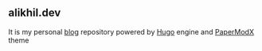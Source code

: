 ## alikhil.dev

It is my personal [blog](https://alikhil.dev?utm_source=github&utm_medium=blog-repo) repository powered by [Hugo](https://gohugo.io) engine and [PaperModX](https://reorx.github.io/hugo-PaperModX/docs/f) theme
